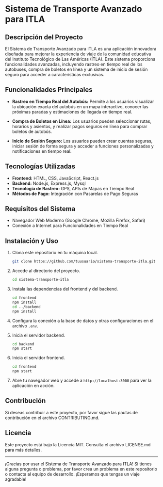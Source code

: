 # Sistema de Transporte Avanzado para ITLA

## Descripción del Proyecto

El Sistema de Transporte Avanzado para ITLA es una aplicación innovadora diseñada para mejorar la experiencia de viaje de la comunidad educativa del Instituto Tecnológico de Las Américas (ITLA). Este sistema proporciona funcionalidades avanzadas, incluyendo rastreo en tiempo real de los autobuses, compra de boletos en línea y un sistema de inicio de sesión seguro para acceder a características exclusivas.

## Funcionalidades Principales

- **Rastreo en Tiempo Real del Autobús:** Permite a los usuarios visualizar la ubicación exacta del autobús en un mapa interactivo, conocer las próximas paradas y estimaciones de llegada en tiempo real.

- **Compra de Boletos en Línea:** Los usuarios pueden seleccionar rutas, horarios y asientos, y realizar pagos seguros en línea para comprar boletos de autobús.

- **Inicio de Sesión Seguro:** Los usuarios pueden crear cuentas seguras, iniciar sesión de forma segura y acceder a funciones personalizadas y notificaciones en tiempo real.

## Tecnologías Utilizadas

- **Frontend:** HTML, CSS, JavaScript, React.js
- **Backend:** Node.js, Express.js, Mysql
- **Tecnología de Rastreo:** GPS, APIs de Mapas en Tiempo Real
- **Métodos de Pago:** Integración con Pasarelas de Pago Seguras

## Requisitos del Sistema

- Navegador Web Moderno (Google Chrome, Mozilla Firefox, Safari)
- Conexión a Internet para Funcionalidades en Tiempo Real

## Instalación y Uso

1. Clona este repositorio en tu máquina local.

   ```sh
   git clone https://github.com/tuusuario/sistema-transporte-itla.git
   ```

2. Accede al directorio del proyecto.

   ```sh
   cd sistema-transporte-itla
   ```

3. Instala las dependencias del frontend y del backend.

   ```sh
   cd frontend
   npm install
   cd ../backend
   npm install
   ```

4. Configura la conexión a la base de datos y otras configuraciones en el archivo `.env`.

5. Inicia el servidor backend.

   ```sh
   cd backend
   npm start
   ```

6. Inicia el servidor frontend.

   ```sh
   cd frontend
   npm start
   ```

7. Abre tu navegador web y accede a `http://localhost:3000` para ver la aplicación en acción.

## Contribución

Si deseas contribuir a este proyecto, por favor sigue las pautas de contribución en el archivo CONTRIBUTING.md.

## Licencia

Este proyecto está bajo la Licencia MIT. Consulta el archivo LICENSE.md para más detalles.

---

¡Gracias por usar el Sistema de Transporte Avanzado para ITLA! Si tienes alguna pregunta o problema, por favor crea un problema en este repositorio o contacta al equipo de desarrollo. ¡Esperamos que tengas un viaje agradable!
